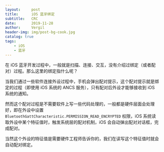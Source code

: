 ```yaml
---
layout:     post
title:      iOS 蓝牙绑定
subtitle:   CRC
date:       2019-11-28
author:     Vergil
header-img: img/post-bg-cook.jpg
catalog: true
tags:
    - iOS
    - 蓝牙
---
```


在 iOS 蓝牙开发过程中，一般就是扫描、连接、交互，没有介绍过绑定（或者配对）过程。那么这里的绑定指什么呢？

当我们通过一些软件连接外设过程中，手机会弹出配对提示，这个配对提示就是绑定的过程（即使用 iOS 系统的 ANCS 服务），只有配对后外设才能够接收到 iOS 系统的通知。

然而这个配对过程是不需要软件上写一些代码处理的，一般都是硬件层面会处理好，即在外设中设置`BluetoothGattCharacteristic.PERMISSION_READ_ENCRYPTED` 权限，iOS 系统读取外设中某个特征值时，触发系统层的配对机制，iOS 会自动弹出配对对话框，完成配对。

当然这个外设的特征值是需要硬件工程师告诉你的，我们在读写这个特征值时就会自动配对绑定。

